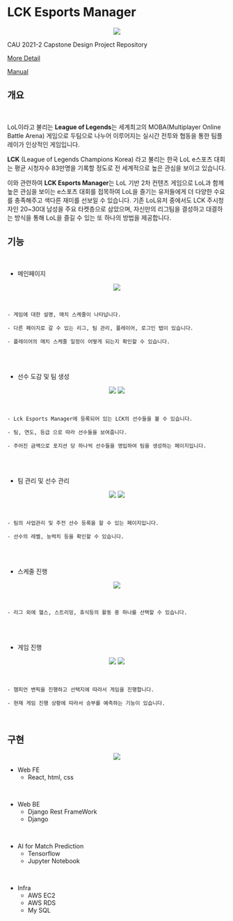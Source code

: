 LCK Esports Manager
==========
<p align="center">
 <img src = "./img/poster.PNG">
</p>
CAU 2021-2 Capstone Design Project Repository

[More Detail](https://github.com/Lck-Esports-Manager/LCK-Documents/blob/main/%EC%BA%A1%EC%8A%A4%ED%86%A4%20%EB%94%94%EC%9E%90%EC%9D%B8%20Final%20-%20LCK%20Esports%20Manager.pdf)

[Manual](https://github.com/Lck-Esports-Manager/LCK-Documents/blob/main/LCK_Esports_Manager_MANUAL.pdf)

개요
--------

<br>

LoL이라고 불리는 **League of Legends**는 세계최고의  MOBA(Multiplayer Online Battle Arena) 게임으로 두팀으로 나누어 이루어지는 실시간 전투와 협동을 통한 팀플레이가 인상적인 게임입니다.
<br>

**LCK** (League of Legends Champions Korea) 라고 불리는 한국 LoL e스포츠 대회는 평균 시청자수 83만명을 기록할 정도로 전 세계적으로 높은 관심을 보이고 있습니다. 
<br> 

이와 관련하여 **LCK Esports Manager**는 LoL 기반 2차 컨텐츠 게임으로 LoL과 함께 높은 관심을 보이는 e스포츠 대회를 접목하여 LoL을 즐기는 유저들에게 더 다양한 수요를 충족해주고 색다른 재미를 선보일 수 있습니다. 기존 LoL유저 중에서도 LCK 주시청자인 20~30대 남성을 주요 타켓층으로 삼았으며, 자신만의 리그팀을 결성하고 대결하는 방식을 통해 LoL을 즐길 수 있는 또 하나의 방법을 제공합니다.


기능
--------

<br>

* 메인페이지

<p align="center">
 <img src = "./img/main.PNG">
</p>

<br>

    - 게임에 대한 설명, 매치 스케줄이 나타납니다.

    - 다른 페이지로 갈 수 있는 리그, 팀 관리, 플레이어, 로그인 탭이 있습니다.

    - 플레이어의 매치 스케줄 일정이 어떻게 되는지 확인할 수 있습니다.
<br>
<br>

* 선수 도감 및 팀 생성

<p align="center">
 <img src = "./img/index.PNG">
 <img src = "./img/makeTeam.PNG">
</p>

<br>

    - Lck Esports Manager에 등록되어 있는 LCK의 선수들을 볼 수 있습니다.

    - 팀, 연도, 등급 으로 따라 선수들을 보여줍니다.

    - 주어진 금액으로 포지션 당 하나씩 선수들을 영입하여 팀을 생성하는 페이지입니다.
<br>
<br>

* 팀 관리 및 선수 관리

<p align="center">
 <img src = "./img/teamMamage.PNG">
 <img src = "./img/playerInfo.PNG">
</p>

<br>

    - 팀의 사업관리 및 주전 선수 등록을 할 수 있는 페이지입니다.

    - 선수의 레벨, 능력치 등을 확인할 수 있습니다.
<br>
<br>

* 스케줄 진행

<p align="center">
 <img src = "./img/schedule.PNG">
</p>

<br>

    - 리그 외에 헬스, 스트리밍, 휴식등의 활동 중 하나를 선택할 수 있습니다.
<br>
<br>

* 게임 진행

<p align="center">
 <img src = "./img/banPick.PNG">
 <img src = "./img/gamePlay.PNG">
</p>

<br>

    - 챔피언 밴픽을 진행하고 선택지에 따라서 게임을 진행합니다.

    - 현재 게임 진행 상황에 따라서 승부를 예측하는 기능이 있습니다.
<br>


구현
--------

<p align="center">
 <img src = "./img/infra.PNG">
<br>

* Web FE
    - React, html, css
<br>

* Web BE
    - Django Rest FrameWork
    - Django
<br>

* AI for Match Prediction
    - Tensorflow
    - Jupyter Notebook
<br>

* Infra
    - AWS EC2
    - AWS RDS
    - My SQL

